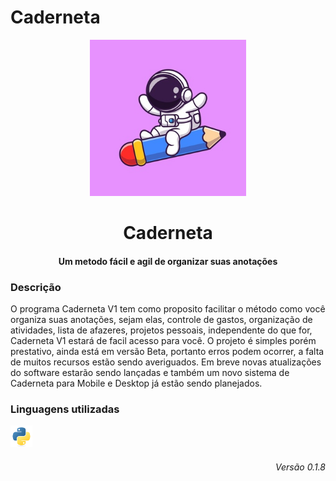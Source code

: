 # Caderneta

<div align="center">
  
  <img alt="Astronaut" title="Astronaut" width="250px" src="/logs/log.jpg"/>

</div>
<h1 align="center">Caderneta</h1>
<h4 align="center">Um metodo fácil e agil de organizar suas anotações</h6>

<h3 align="left">Descrição</h3>
<p>
    O programa Caderneta V1 tem como proposito facilitar o método como você organiza suas anotações, sejam elas, controle de gastos, organização de atividades, lista de afazeres, projetos pessoais, independente do que for, Caderneta V1 estará de facil acesso para você. O projeto é simples porém prestativo, ainda está em versão Beta, portanto erros podem ocorrer, a falta de muitos recursos estão sendo averiguados. Em breve novas atualizações do software estarão sendo lançadas e também um novo sistema de Caderneta para Mobile e Desktop já estão sendo planejados.  
</p>

<h3 align="left">Linguagens utilizadas</h3>
<p align="left">
  <img src="https://raw.githubusercontent.com/devicons/devicon/master/icons/python/python-original.svg" title="python" alt="python" width="35" height="35"/>
</p>

<h6 align="right">Versão 0.1.8</h3>